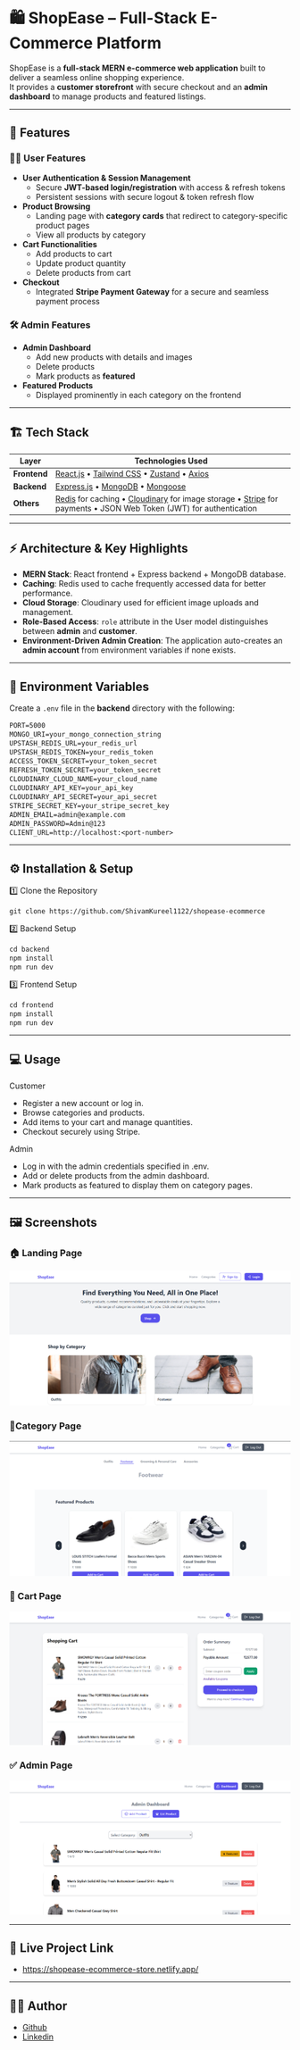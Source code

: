 # 🛍️ ShopEase – Full-Stack E-Commerce Platform

ShopEase is a **full-stack MERN e-commerce web application** built to deliver a seamless online shopping experience.  
It provides a **customer storefront** with secure checkout and an **admin dashboard** to manage products and featured listings.

---

## 🚀 Features

### 🧑‍💻 User Features
- **User Authentication & Session Management**
  - Secure **JWT-based login/registration** with access & refresh tokens
  - Persistent sessions with secure logout & token refresh flow
- **Product Browsing**
  - Landing page with **category cards** that redirect to category-specific product pages
  - View all products by category
- **Cart Functionalities**
  - Add products to cart
  - Update product quantity
  - Delete products from cart
- **Checkout**
  - Integrated **Stripe Payment Gateway** for a secure and seamless payment process

### 🛠️ Admin Features
- **Admin Dashboard**
  - Add new products with details and images
  - Delete products
  - Mark products as **featured**
- **Featured Products**
  - Displayed prominently in each category on the frontend

---

## 🏗️ Tech Stack

| Layer         | Technologies Used |
|---------------|--------------------|
| **Frontend**  | [React.js](https://reactjs.org/) • [Tailwind CSS](https://tailwindcss.com/) • [Zustand](https://github.com/pmndrs/zustand) • [Axios](https://axios-http.com/) |
| **Backend**   | [Express.js](https://expressjs.com/) • [MongoDB](https://www.mongodb.com/) • [Mongoose](https://mongoosejs.com/) |
| **Others**    | [Redis](https://redis.io/) for caching • [Cloudinary](https://cloudinary.com/) for image storage • [Stripe](https://stripe.com/) for payments • JSON Web Token (JWT) for authentication |

---

## ⚡ Architecture & Key Highlights
- **MERN Stack**: React frontend + Express backend + MongoDB database.
- **Caching**: Redis used to cache frequently accessed data for better performance.
- **Cloud Storage**: Cloudinary used for efficient image uploads and management.
- **Role-Based Access**: `role` attribute in the User model distinguishes between **admin** and **customer**.
- **Environment-Driven Admin Creation**: The application auto-creates an **admin account** from environment variables if none exists.

---

## 🔑 Environment Variables

Create a `.env` file in the **backend** directory with the following:

```env
PORT=5000
MONGO_URI=your_mongo_connection_string
UPSTASH_REDIS_URL=your_redis_url
UPSTASH_REDIS_TOKEN=your_redis_token
ACCESS_TOKEN_SECRET=your_token_secret
REFRESH_TOKEN_SECRET=your_token_secret
CLOUDINARY_CLOUD_NAME=your_cloud_name
CLOUDINARY_API_KEY=your_api_key
CLOUDINARY_API_SECRET=your_api_secret
STRIPE_SECRET_KEY=your_stripe_secret_key
ADMIN_EMAIL=admin@example.com
ADMIN_PASSWORD=Admin@123
CLIENT_URL=http://localhost:<port-number>
```

---

## ⚙️ Installation & Setup

1️⃣ Clone the Repository
```
git clone https://github.com/ShivamKureel1122/shopease-ecommerce
```

2️⃣ Backend Setup
```
cd backend
npm install
npm run dev
```

3️⃣ Frontend Setup
```
cd frontend
npm install
npm run dev
```

---

## 💻 Usage

Customer
- Register a new account or log in.
- Browse categories and products.
- Add items to your cart and manage quantities.
- Checkout securely using Stripe.

Admin
- Log in with the admin credentials specified in .env.
- Add or delete products from the admin dashboard.
- Mark products as featured to display them on category pages.

---

## 🖼️ Screenshots

### 🏠 Landing Page
![Landing Page](screenshots/landingpage.png)

### 📍Category Page
![Category Page](screenshots/categorypage.png)

### 🛒 Cart Page
![Cart Page](screenshots/cartpage.png)

### ✅ Admin Page
![Admin Page](screenshots/adminpage.png)


---

## 🔗 Live Project Link
- https://shopease-ecommerce-store.netlify.app/


---

## 👨‍💻 Author
- [Github](https://github.com/ShivamKureel1122)
- [Linkedin](https://www.linkedin.com/in/shivam-kureel/)
